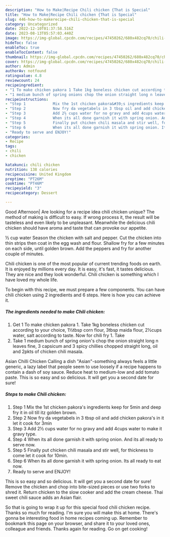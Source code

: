 ```yaml
---
description: "How to Make|Recipe Chili chicken {That is Special"
title: "How to Make|Recipe Chili chicken {That is Special"
slug: 446-how-to-makerecipe-chili-chicken-that-is-special
category: Uncategorized
date: 2022-12-10T01:37:58.516Z
date: 2023-08-13T05:57:03.440Z
image: https://img-global.cpcdn.com/recipes/47450262/680x482cq70/chili-chicken-recipe-main-photo.jpg
hideToc: false
enableToc: true
enableTocContent: false
thumbnail: https://img-global.cpcdn.com/recipes/47450262/680x482cq70/chili-chicken-recipe-main-photo.jpg
cover: https://img-global.cpcdn.com/recipes/47450262/680x482cq70/chili-chicken-recipe-main-photo.jpg
author: Admin
authorAv: notfound
ratingvalue: 4.8
reviewcount: 24
recipeingredient:
- "1 To make chicken pakora 1 Take 1kg boneless chicken cut according to your choice 1tbsp corn flour 3tbsp maida flour 2cups water salt according to taste Now for chili fry 1 Take"
- "1 medium bunch of spring onions chop the onion straight long n leaves fine 3 capsicum and 3 spicy chillies chopped straight long oil and 2pkts of chicken chili masala"
recipeinstructions:
- "Step 1            Mix the 1st chicken pakora&#39;s ingredients keep for 5min and deep fry it in oil till itz golden brown."
- "Step 2            Now fry da vegetabels in 3 tbsp oil and add chicken pakora&#39;s in it let it cook for 3min"
- "Step 3            Add 2½ cups water for no gravy and add 4cups water to make it gravy type."
- "Step 4            When its all done garnish it with spring onion. And its all ready to serve now."
- "Step 5            Finally put chicken chili masala and stir well, for thickness to come let it cook for 10min."
- "Step 6            When its all done garnish it with spring onion. Its all ready to eat now."
- "Ready to serve and ENJOY!"
categories:
- Recipe
tags:
- chili
- chicken

katakunci: chili chicken 
nutrition: 138 calories
recipecuisine: United Kingdom
preptime: "PT26M"
cooktime: "PT46M"
recipeyield: "3"
recipecategory: Dessert

---
```



Good Afternoon| Are looking for a recipe idea chili chicken unique? The method of making is difficult to easy. If wrong process it, the result will be tasteless and even likely to be unpleasant. Meanwhile the delicious chili chicken should have aroma and taste that can provoke our appetite.





½ cup water Season the chicken with salt and pepper. Cut the chicken into thin strips then coat in the egg wash and flour. Shallow fry for a few minutes on each side, until golden brown. Add the peppers and fry for another couple of minutes.

Chili chicken is one of the most popular of current trending foods on earth. It is enjoyed by millions every day. It is easy, it's fast, it tastes delicious. They are nice and they look wonderful. Chili chicken is something which I have loved my whole life.


To begin with this recipe, we must prepare a few components. You can have chili chicken using 2 ingredients and 6 steps. Here is how you can achieve it.

<!--inarticleads1-->

##### The ingredients needed to make Chili chicken:

1. Get 1 To make chicken pakora 1. Take 1kg boneless chicken cut according to your choice, 1½tbsp corn flour, 3tbsp maida flour, 2½cups water, salt according to taste. Now for chili fry 1. Take
1. Take 1 medium bunch of spring onion&#39;s chop the onion straight long n leaves fine, 3 capsicum and 3 spicy chillies chopped straight long, oil and 2pkts of chicken chili masala.


Asian Chilli Chicken Calling a dish &#34;Asian&#34;-something always feels a little generic, a lazy label that people seem to use loosely if a recipe happens to contain a dash of soy sauce. Reduce heat to medium-low and add tomato paste. This is so easy and so delicious. It will get you a second date for sure! 

<!--inarticleads2-->

##### Steps to make Chili chicken:

1. Step 1            Mix the 1st chicken pakora&#39;s ingredients keep for 5min and deep fry it in oil till itz golden brown.
1. Step 2            Now fry da vegetabels in 3 tbsp oil and add chicken pakora&#39;s in it let it cook for 3min
1. Step 3            Add 2½ cups water for no gravy and add 4cups water to make it gravy type.
1. Step 4            When its all done garnish it with spring onion. And its all ready to serve now.
1. Step 5            Finally put chicken chili masala and stir well, for thickness to come let it cook for 10min.
1. Step 6            When its all done garnish it with spring onion. Its all ready to eat now.
1. Ready to serve and ENJOY!

This is so easy and so delicious. It will get you a second date for sure! Remove the chicken and chop into bite-sized pieces or use two forks to shred it. Return chicken to the slow cooker and add the cream cheese. Thai sweet chili sauce adds an Asian flair. 

So that is going to wrap it up for this special food chili chicken recipe. Thanks so much for reading. I'm sure you will make this at home. There's gonna be interesting food in home recipes coming up. Remember to bookmark this page on your browser, and share it to your loved ones, colleague and friends. Thanks again for reading. Go on get cooking!
